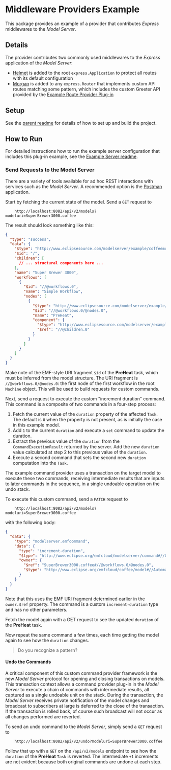 # Middleware Providers Example

This package provides an example of a provider that contributes _Express_ middlewares to the _Model Server_.

## Details

The provider contributes two commonly used middlewares to the _Express_ application of the _Model Server_:

- [Helmet][helmet] is added to the root `express.Application` to protect all routes with its default configuration
- [Morgan][morgan] is added to any `express.Router` that implements custom API routes matching some pattern, which includes the custom Greeter API provided by the [Example Route Provider Plug-in][route-provider]

[helmet]: https://www.npmjs.com/package/helmet
[morgan]: https://www.npmjs.com/package/morgan
[route-provider]: ../custom-route-example/README.md

## Setup

See the [parent readme](../../README.md) for details of how to set up and build the project.

## How to Run

For detailed instructions how to run the example server configuration that includes this plug-in example, see the [Example Server readme](../example-server/README.md).

### Send Requests to the Model Server

There are a variety of tools available for ad hoc REST interactions with services such as the _Model Server_.
A recommended option is the [Postman](https://www.postman.com) application.

Start by fetching the current state of the model.
Send a `GET` request to

```plain
    http://localhost:8082/api/v2/models?modeluri=SuperBrewer3000.coffee
```

The result should look something like this:

```json
{
  "type": "success",
  "data": {
    "$type": "http://www.eclipsesource.com/modelserver/example/coffeemodel#//Machine",
    "$id": "/",
    "children": [
      // ... structural components here ...
    ],
    "name": "Super Brewer 3000",
    "workflows": [
      {
        "$id": "//@workflows.0",
        "name": "Simple Workflow",
        "nodes": [
          {
            "$type": "http://www.eclipsesource.com/modelserver/example/coffeemodel#//AutomaticTask",
            "$id": "//@workflows.0/@nodes.0",
            "name": "PreHeat",
            "component": {
              "$type": "http://www.eclipsesource.com/modelserver/example/coffeemodel#//BrewingUnit",
              "$ref": "//@children.0"
            }
          }
        ]
      }
    ]
  }
}
```

Make note of the EMF-style URI fragment `$id` of the **PreHeat** task, which must be inferred from the model structure.
The URI fragment is `//@workflows.0/@nodes.0`: the first node of the first workflow in the root `Machine` object.
This will be used to build requests for custom commands.

Next, send a request to execute the custom "increment duration" command.
This command is a composite of two commands in a four-step process:

1. Fetch the current value of the `duration` property of the affected `Task`.
   The default is `0` when the property is not present, as is initially the case in this example model.
2. Add `1` to the current `duration` and execute a `set` command to update the duration.
3. Extract the previous value of the `duration` from the `CommandExecutionResult` returned by the server.
   Add the new `duration` value calculated at step 2 to this previous value of the `duration`.
4. Execute a second command that sets the second new `duration` computation into the `Task`.

The example command provider uses a transaction on the target model to execute these two commands, receiving intermediate results that are inputs to later commands in the sequence, in a single undoable operation on the undo stack.

To execute this custom command, send a `PATCH` request to

```plain
    http://localhost:8082/api/v2/models?modeluri=SuperBrewer3000.coffee
```

with the following body:

```json
{
  "data": {
    "type": "modelserver.emfcommand",
    "data": {
      "type": "increment-duration",
      "$type": "http://www.eclipse.org/emfcloud/modelserver/command#//Command",
      "owner": {
        "$ref": "SuperBrewer3000.coffee#//@workflows.0/@nodes.0",
        "$type": "http://www.eclipse.org/emfcloud/coffee/model#//AutomaticTask"
      }
    }
  }
}
```

Note that this uses the EMF URI fragment determined earlier in the `owner.$ref` property.
The command is a custom `increment-duration` type and has no other parameters.

Fetch the model again with a GET request to see the updated `duration` of the **PreHeat** task.

Now repeat the same command a few times, each time getting the model again to see how the `duration` changes.

> Do you recognize a pattern?

#### Undo the Commands

A critical component of this custom command provider framework is the new _Model Server_ protocol for opening and closing transactions on models.
This transaction context allows a command provider plug-in in the _Model Server_ to execute a chain of commands with intermediate results, all captured as a single undoable unit on the stack.
During the transaction, the _Model Server_ receives private notification of the model changes and broadcast to subscribers at large is deferred to the close of the transaction.
If the transaction is rolled back, of course such broadcast will not occur as all changes performed are reverted.

To send an undo command to the _Model Server_, simply send a `GET` request to

```plain
    http://localhost:8082/api/v2/undo?modeluri=SuperBrewer3000.coffee
```

Follow that up with a `GET` on the `/api/v2/models` endpoint to see how the `duration` of the **PreHeat** `Task` is reverted.
The intermediate `+1` increments are not evident because both original commands are undone at each step.
